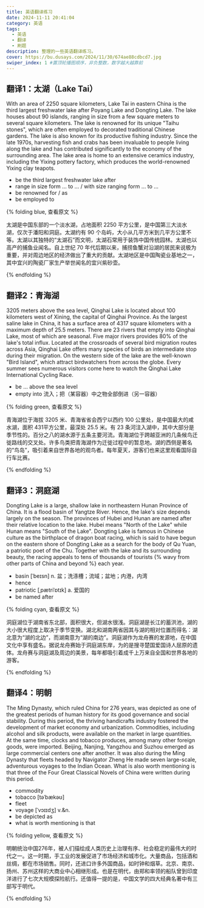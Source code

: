 ```yaml
---
title: 英语翻译练习
date: 2024-11-11 20:41:04
category: 英语
tags:
  - 英语
  - 翻译
  - 刷题
description: 整理的一些英语翻译练习。
cover: https://bu.dusays.com/2024/11/30/674ae88cdbcd7.jpg
swiper_index: 1 #置顶轮播图顺序，非负整数，数字越大越靠前
---
```

## 翻译1：太湖（Lake Tai）

With an area of 2250 square kilometers, Lake Tai in eastern China is the third largest freshwater lake after Poyang Lake and Dongting Lake. The lake houses about 90 islands, ranging in size from a few square meters to several square kilometers. The lake is renowned for its unique "Taihu stones", which are often employed to decorated traditional Chinese gardens. The lake is also known for its productive fishing industry. Since the late 1970s, harvesting fish and crabs has been invaluable to people living along the lake and has contributed significantly to the economy of the surrounding area. The lake area is home to an extensive ceramics industry, including the Yixing pottery factory, which produces the world-renowned Yixing clay teapots.

- be the third largest freshwater lake after
- range in size form … to … / with size ranging form … to …
- be renowned for / as
- be employed to

{% folding blue, 查看原文 %}

太湖是中国东部的一个淡水湖，占地面积 2250 平方公里，是中国第三大淡水湖，仅次于潘阳和洞庭。太湖约有 90 个岛屿，大小从几平方米到几平方公里不等。太湖以其独特的“太湖石”而文明，太湖石常用于装饰中国传统园林。太湖也以高产的捕鱼业闻名。自上世纪 70 年代后期以来，捕捞鱼蟹对沿湖的居民来说极为重要，并对周边地区的经济做出了重大的贡献。太湖地区是中国陶瓷业基地之一，其中宜兴的陶瓷厂家生产举世闻名的宜兴紫砂壶。

{% endfolding %}

## 翻译2：青海湖

3205 meters above the sea level, Qinghai Lake is located about 100 kilometers west of Xining, the capital of Qinghai Province. As the largest saline lake in China, it has a surface area of 4317 square kilometers with a maximum depth of 25.5 meters. There are 23 rivers that empty into Qinghai Lake, most of which are seasonal. Five major rivers provides 80% of the lake's total influx. Located at the crossroads of several bird migration routes across Asia, Qinghai Lake offers many species of birds an intermediate stop during their migration. On the western side of the lake are the well-known "Bird Island", which attract birdwatchers from across the globe. Every summer sees numerous visitors come here to watch the Qinghai Lake International Cycling Race.

- be … above the sea level
- empty into	流入；把（某容器）中之物全部倒进（另一容器）

{% folding green, 查看原文 %}

青海湖位于海拔 3205 米、青海省省会西宁以西约 100 公里处，是中国最大的咸水湖，面积 431平方公里，最深处 25.5 米。有 23 条河注入湖中，其中大部分是季节性的。百分之八的湖水源于五条主要河流。青海湖位于跨越亚洲的几条候鸟迁徙路线的交叉处。许多鸟类把青海湖作为迁徙过程中的暂息地。湖的西侧是著名的“鸟岛”，吸引着来自世界各地的观鸟者。每年夏天，游客们也来这里观看国际自行车比赛。

{% endfolding %}

## 翻译3：洞庭湖

Dongting Lake is a large, shallow lake in northeastern Hunan Province of China. It is a flood basin of Yangtze River. Hence, the lake's size depends largely on the season. The provinces of Hubei and Hunan are named after their relative location to the lake. Hubei means "North of the Lake" while Hunan means "South of the Lake". Dongting Lake is famous in Chinese culture as the birthplace of dragon boat racing, which is said to have begun on the eastern shore of Dongting Lake as a search for the body of Qu Yuan, a patriotic poet of the Chu. Together with the lake and its surrounding beauty, the racing appeals to tens of thousands of tourists {% wavy from other parts of China and beyond %} each year.

- basin [ˈbeɪsn]	n. 盆；洗涤槽；流域；盆地；内港，内湾
- hence
- patriotic [ˌpætriˈɒtɪk]	a. 爱国的
- be named after

{% folding cyan, 查看原文 %}

洞庭湖位于湖南省东北部，面积很大，但湖水很浅。洞庭湖是长江的蓄洪池，湖的大小很大程度上取决于季节变换。湖北和湖南两省因其与湖的相对位置而得名：湖北意为“湖的北边”，而湖南意为“湖的南边”。洞庭湖作为龙舟赛的发源地，在中国文化中享有盛名。据说龙舟赛始于洞庭湖东岸，为的是搜寻楚国爱国诗人屈原的遗体。龙舟赛与洞庭湖及周边的美景，每年都吸引着成千上万来自全国和世界各地的游客。

{% endfolding %}

## 翻译4：明朝

The Ming Dynasty, which ruled China for 276 years, was depicted as one of the greatest periods of human history for its good governance and social stability. During this period, the thriving handicrafts industry fostered the development of market economy and urbanization. Commodities, including alcohol and silk products, were available on the market in large quantities. At the same time, clocks and tobacco produces, among many other foreign goods, were imported. Beijing, Nanjing, Yangzhou and Suzhou emerged as large commercial centers one after another. It was also during the Ming Dynasty that fleets headed by Navigator Zheng He made seven large-scale, adventurous voyages to the Indian Ocean. What is also worth mentioning is that three of the Four Great Classical Novels of China were written during this period.

- commodity
- tobacco [təˈbækəʊ]
- fleet
- voyage [ˈvɔɪɪdʒ] 	v.&n.
- be depicted as
- what is worth mentioning is that

{% folding yellow, 查看原文 %}

明朝统治中国276年，被人们描绘成人类历史上治理有序、社会稳定的最伟大的时代之一。这一时期，手工业的发展促进了市场经济和城市化。大量商品，包括酒和丝绸，都在市场销售。同时，还进口许多外国商品，如时钟和烟草。北京、南京、扬州、苏州这样的大商业中心相继形成。也是在明代，由郑和率领的船队曾到印度洋进行了七次大规模探险航行。还值得一提的是，中国文学的四大经典名著中有三部写于明代。

{% endfolding %}
